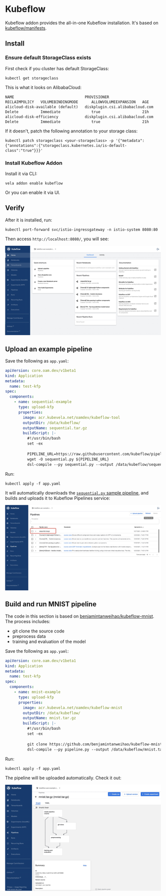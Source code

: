 # Kubeflow

Kubeflow addon provides the all-in-one Kubeflow installation. It's based on [kubeflow/manifests](https://github.com/kubeflow/manifests).

## Install

### Ensure default StorageClass exists

First check if you cluster has default StorageClass:

```
kubectl get storageclass
```

This is what it looks on AlibabaCloud:

```
NAME                                PROVISIONER                       RECLAIMPOLICY   VOLUMEBINDINGMODE      ALLOWVOLUMEEXPANSION   AGE
alicloud-disk-available (default)   diskplugin.csi.alibabacloud.com   Delete          Immediate              true                   21h
alicloud-disk-efficiency            diskplugin.csi.alibabacloud.com   Delete          Immediate              true                   21h
```

If it doesn't, patch the following annotation to your storage class:

```
kubectl patch storageclass <your-storageclass> -p '{"metadata": {"annotations":{"storageclass.kubernetes.io/is-default-class":"true"}}}'
```

### Install Kubeflow Addon

Install it via CLI:

```
vela addon enable kubeflow
```

Or you can enable it via UI.


## Verify

After it is installed, run:

```
kubectl port-forward svc/istio-ingressgateway -n istio-system 8080:80
```

Then access `http://localhost:8080/`, you will see:

![alt](./kubeflow-home.jpg)


## Upload an example pipeline

Save the following as `app.yaml`:

```yaml
apiVersion: core.oam.dev/v1beta1
kind: Application
metadata:
  name: test-kfp
spec:
  components:
    - name: sequential-example
      type: upload-kfp
      properties:
        image: acr.kubevela.net/oamdev/kubeflow-tool
        outputDir: /data/kubeflow/
        outputName: sequential.tar.gz
        buildScript: |-
          #!/usr/bin/bash
          set -ex

          PIPELINE_URL=https://raw.githubusercontent.com/kubeflow/pipelines/master/samples/core/sequential/sequential.py
          wget -O sequential.py ${PIPELINE_URL}
          dsl-compile --py sequential.py --output /data/kubeflow/sequential.tar.gz
```

Run:

```
kubectl apply -f app.yaml
```

It will automatically downloads the [`sequential.py` sample pipeline](https://github.com/kubeflow/pipelines/blob/master/samples/core/sequential/sequential.py),
and builds and uploads it to Kubeflow Pipelines service:

![alt](upload-pipeline.jpg)


## Build and run MNIST pipeline

The code in this section is based on [benjamintanweihao/kubeflow-mnist](https://github.com/benjamintanweihao/kubeflow-mnist).
The process includes:

- git clone the source code
- preprocess data
- training and evaluation of the model

Save the following as `app.yaml`:

```yaml
apiVersion: core.oam.dev/v1beta1
kind: Application
metadata:
  name: test-kfp
spec:
  components:
    - name: mnist-example
      type: upload-kfp
      properties:
        image: acr.kubevela.net/oamdev/kubeflow-mnist
        outputDir: /data/kubeflow/
        outputName: mnist.tar.gz
        buildScript: |-
          #!/usr/bin/bash
          set -ex

          git clone https://github.com/benjamintanweihao/kubeflow-mnist
          dsl-compile --py pipeline.py --output /data/kubeflow/mnist.tar.gz
```

Run:

```
kubectl apply -f app.yaml
```

The pipeline will be uploaded automatically. Check it out:

![alt](run-mnist.jpg)
